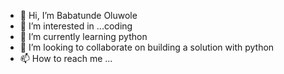 - 👋 Hi, I’m Babatunde Oluwole
- 👀 I’m interested in ...coding
- 🌱 I’m currently learning python
- 💞️ I’m looking to collaborate on building a solution with python
- 📫 How to reach me ...

<!---
babsolut/babsolut is a ✨ special ✨ repository because its `README.md` (this file) appears on your GitHub profile.
You can click the Preview link to take a look at your changes.
--->
